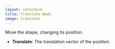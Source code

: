 ```yaml
---
layout: reference
title: Translate Node
image: translate
---
```

Move the shape, changing its position.

* **Translate**: The translation vector of the position.
